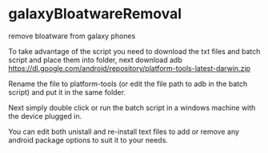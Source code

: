 # galaxyBloatwareRemoval
remove bloatware from galaxy phones

To take advantage of the script you need to download the txt files and batch script and place them into  folder, next download adb https://dl.google.com/android/repository/platform-tools-latest-darwin.zip

Rename the file to platform-tools (or edit the file path to adb in the batch script) and put it in the same folder.

Next simply double click or run the batch script in a windows machine with the device plugged in.

You can edit both unistall and re-install text files to add or remove any android package options to suit it to your needs.
